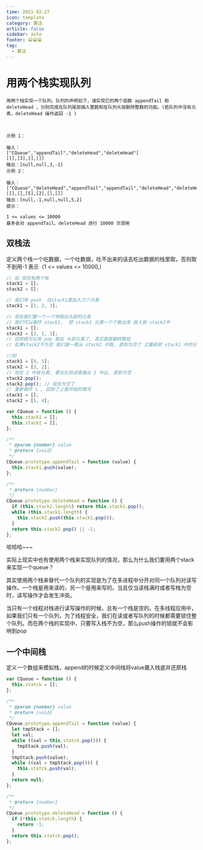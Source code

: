 ```yaml
---
time: 2021-02-27
icon: template
category: 算法
article: false
sidebar: auto
footer: 😁😁😁
tag:
  - 算法
---
```


# 用两个栈实现队列

```
用两个栈实现一个队列。队列的声明如下，请实现它的两个函数 appendTail 和 deleteHead ，分别完成在队列尾部插入整数和在队列头部删除整数的功能。(若队列中没有元素，deleteHead 操作返回 -1 )

 

示例 1：

输入：
["CQueue","appendTail","deleteHead","deleteHead"]
[[],[3],[],[]]
输出：[null,null,3,-1]
示例 2：

输入：
["CQueue","deleteHead","appendTail","appendTail","deleteHead","deleteHead"]
[[],[],[5],[2],[],[]]
输出：[null,-1,null,null,5,2]
提示：

1 <= values <= 10000
最多会对 appendTail、deleteHead 进行 10000 次调用
```

## 双栈法

定义两个栈一个吃数据，一个吐数据，吐不出来的话去吃出数据的栈里取，否则取不到用-1 表示（1 <= values <= 10000,）

```js
// 如 现在有两个栈
stack1 = [];
stack2 = [];

// 我们用 push  往stack1里加入几个元素
stack1 = [1, 2, 3];

// 现在我们要一个一个地取出头部的元素
// 我们可以循环 stack1,  把 stack1 元素一个个取出来 放入到 stack2中
stack1 = [];
stack2 = [3, 2, 1];
// 这样就可以用 pop 取出 头部元素了, 其实就是翻转数组
// 如果stack2不为空 我们就一直从 stack2 中取, 直到为空了 又重新把 stack1 中的元素放入 stack2 中

//如
stack1 = [4, 5];
stack2 = [3, 2];
// 现在 2 中有元素, 要出队的话直接从 2 中出, 直到为空
stack2.pop();
stack2.pop(); // 现在为空了
// 重新循环 1 , 回到了上面开始的情况
stack1 = [];
stack2 = [5, 4];
```

```js
var CQueue = function () {
  this.stack1 = [];
  this.stack2 = [];
};

/**
 * @param {number} value
 * @return {void}
 */
CQueue.prototype.appendTail = function (value) {
  this.stack1.push(value);
};

/**
 * @return {number}
 */
CQueue.prototype.deleteHead = function () {
  if (this.stack2.length) return this.stack2.pop();
  while (this.stack1.length) {
    this.stack2.push(this.stack1.pop());
  }
  return this.stack2.pop() || -1;
};
```

哈哈哈~~~

实际上现实中也有使用两个栈来实现队列的情况，那么为什么我们要用两个stack来实现一个queue？

其实使用两个栈来替代一个队列的实现是为了在多进程中分开对同一个队列对读写操作。一个栈是用来读的，另一个是用来写的。当且仅当读栈满时或者写栈为空时，读写操作才会发生冲突。

当只有一个线程对栈进行读写操作的时候，总有一个栈是空的。在多线程应用中，如果我们只有一个队列，为了线程安全，我们在读或者写队列的时候都需要锁住整个队列。而在两个栈的实现中，只要写入栈不为空，那么push操作的锁就不会影响到pop

## 一个中间栈

定义一个数组来模拟栈，append的时候定义中间栈将value置入栈底并还原栈

```js
var CQueue = function () {
  this.statck = [];
};

/**
 * @param {number} value
 * @return {void}
 */
CQueue.prototype.appendTail = function (value) {
  let tmpStack = [];
  let val;
  while ((val = this.statck.pop())) {
    tmpStack.push(val);
  }
  tmpStack.push(value);
  while ((val = tmpStack.pop())) {
    this.statck.push(val);
  }
  return null;
};

/**
 * @return {number}
 */
CQueue.prototype.deleteHead = function () {
  if (!this.statck.length) {
    return -1;
  }
  return this.statck.pop();
};
```
